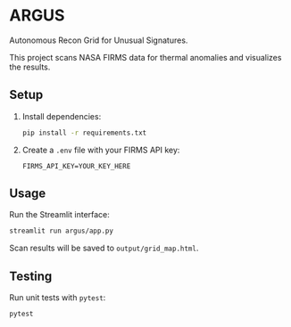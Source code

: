 # ARGUS

Autonomous Recon Grid for Unusual Signatures.

This project scans NASA FIRMS data for thermal anomalies and visualizes the results.

## Setup

1. Install dependencies:
   ```bash
   pip install -r requirements.txt
   ```
2. Create a `.env` file with your FIRMS API key:
   ```
   FIRMS_API_KEY=YOUR_KEY_HERE
   ```

## Usage

Run the Streamlit interface:

```bash
streamlit run argus/app.py
```

Scan results will be saved to `output/grid_map.html`.

## Testing

Run unit tests with `pytest`:

```bash
pytest
```
